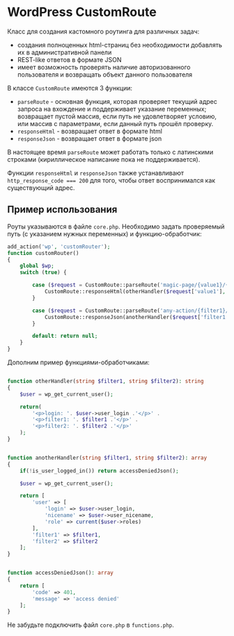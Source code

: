 # WordPress CustomRoute

Класс для создания кастомного роутинга для различных задач:
- создания полноценных html-страниц без необходимости добавлять их в административной панели
- REST-like ответов в формате JSON
- имеет возможность проверять наличие авторизованного пользователя и возвращать объект данного пользователя

В классе `CustomRoute` имеются 3 функции:
- `parseRoute` - основная функция, которая проверяет текущий адрес запроса на вхождение и поддерживает указание переменных; возвращает пустой массив, если путь не удовлетворяет условию, или массив с параметрами, если данный путь прошёл проверку.
- `responseHtml` - возвращает ответ в формате html
- `responseJson` - возвращает ответ в формате json

В настоящее время `parseRoute` может работать только с латинскими строками (кириллическое написание пока не поддерживается).

Функции `responseHtml` и `responseJson` также устанавливают `http_response_code === 200` для того, чтобы ответ воспринимался как существующий адрес.


## Пример использования

Роуты указываются в файле `core.php`. Необходимо задать проверяемый путь (с указанием нужных переменных) и функцию-обработчик:
```php
add_action('wp', 'customRouter');
function customRouter()
{
    global $wp;
    switch (true) {

        case ($request = CustomRoute::parseRoute('magic-page/{value1}/{value2}', $wp->request)): {
            CustomRoute::responseHtml(otherHandler($request['value1'], $request['value2']));
        }

        case ($request = CustomRoute::parseRoute('any-action/{filter1}/{filter2}', $wp->request)): {
            CustomRoute::responseJson(anotherHandler($request['filter1'], $request['filter2']));
        }

        default: return null;
    }
}
```

Дополним пример функциями-обработчиками:
```php

function otherHandler(string $filter1, string $filter2): string
{
    $user = wp_get_current_user();

    return(
        '<p>login: '. $user->user_login .'</p>' .
        '<p>filter1: '. $filter1 .'</p>' .
        '<p>filter2: '. $filter2 .'</p>'
    );
}


function anotherHandler(string $filter1, string $filter2): array
{
    if(!is_user_logged_in()) return accessDeniedJson();

    $user = wp_get_current_user();

    return [
        'user' => [
            'login' => $user->user_login,
            'nicename' => $user->user_nicename,
            'role' => current($user->roles)
        ],
        'filter1' => $filter1,
        'filter2' => $filter2
    ];
}


function accessDeniedJson(): array
{
    return [
        'code' => 401,
        'message' => 'access denied'
    ];
}
```

Не забудьте подключить файл `core.php` в `functions.php`.